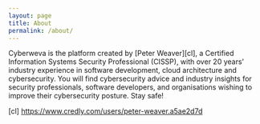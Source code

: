 ```yaml
---
layout: page
title: About
permalink: /about/
---
```


Cyberweva is the platform created by [Peter Weaver][cl], a Certified Information Systems Security Professional (CISSP), with over 20 years' industry experience in software development, cloud architecture and cybersecurity. You will find cybersecurity advice and industry insights for security professionals, software developers, and organisations wishing to improve their cybersecurity posture. Stay safe!

[cl] https://www.credly.com/users/peter-weaver.a5ae2d7d
